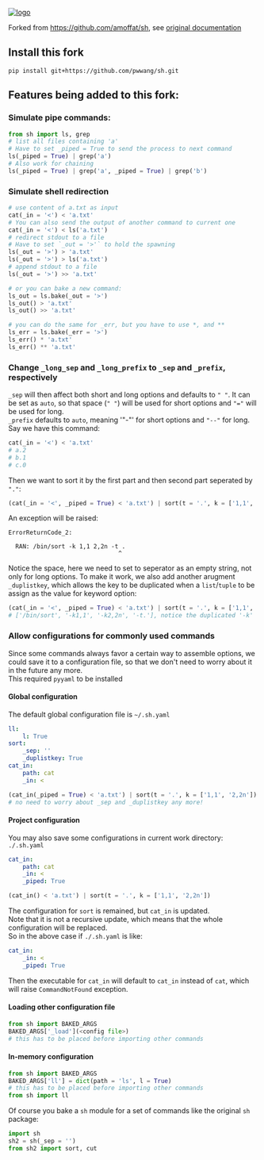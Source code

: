 

[![logo](https://raw.githubusercontent.com/amoffat/sh/master/logo-230.png)](https://github.com/pwwang/sh)


Forked from https://github.com/amoffat/sh, see [original documentation](https://amoffat.github.com/sh)

## Install this fork
```
pip install git+https://github.com/pwwang/sh.git
```

## Features being added to this fork:
### Simulate pipe commands:
```python
from sh import ls, grep
# list all files containing 'a'
# Have to set _piped = True to send the process to next command
ls(_piped = True) | grep('a')
# Also work for chaining
ls(_piped = True) | grep('a', _piped = True) | grep('b')
```

### Simulate shell redirection
```python
# use content of a.txt as input
cat(_in = '<') < 'a.txt'
# You can also send the output of another command to current one
cat(_in = '<') < ls('a.txt')
# redirect stdout to a file
# Have to set `_out = '>'` to hold the spawning
ls(_out = '>') > 'a.txt'
ls(_out = '>') > ls('a.txt')
# append stdout to a file
ls(_out = '>') >> 'a.txt'

# or you can bake a new command:
ls_out = ls.bake(_out = '>')
ls_out() > 'a.txt'
ls_out() >> 'a.txt'

# you can do the same for _err, but you have to use *, and **
ls_err = ls.bake(_err = '>')
ls_err() * 'a.txt'
ls_err() ** 'a.txt'
```

### Change `_long_sep` and `_long_prefix` to `_sep` and `_prefix`, respectively 
`_sep` will then affect both short and long options and defaults to `" "`. It can be set as `auto`, so that space (`" "`) will be used for short options and `"="` will be used for long.  
`_prefix` defaults to `auto`, meaning '"-"' for short options and `"--"` for long.  
Say we have this command:
```python
cat(_in = '<') < 'a.txt'
# a.2
# b.1
# c.0
```
Then we want to sort it by the first part and then second part seperated by `"."`:
```python
(cat(_in = '<', _piped = True) < 'a.txt') | sort(t = '.', k = ['1,1', '2,2n'])
```
An exception will be raised:
```
ErrorReturnCode_2: 

  RAN: /bin/sort -k 1,1 2,2n -t .
                               ^
```
Notice the space, here we need to set to seperator as an empty string, not only for long options. To make it work, we also add another arugment `_duplistkey`, which allows the key to be duplicated when a `list`/`tuple` to be assign as the value for keyword option:
```python
(cat(_in = '<', _piped = True) < 'a.txt') | sort(t = '.', k = ['1,1', '2,2n'], _sep = '', _duplistkey = True)
# ['/bin/sort', '-k1,1', '-k2,2n', '-t.'], notice the duplicated '-k'
```

### Allow configurations for commonly used commands
Since some commands always favor a certain way to assemble options, we could save it to a configuration file, so that we don't need to worry about it in the future any more.  
This required `pyyaml` to be installed

#### Global configuration
The default global configuration file is `~/.sh.yaml`
```yaml
ll:
    l: True
sort:
    _sep: ''
    _duplistkey: True
cat_in:
    path: cat
    _in: <
```
```python
(cat_in(_piped = True) < 'a.txt') | sort(t = '.', k = ['1,1', '2,2n'])
# no need to worry about _sep and _duplistkey any more!
```

#### Project configuration
You may also save some configurations in current work directory: `./.sh.yaml`
```yaml
cat_in:
    path: cat
    _in: <
    _piped: True
```
```python
(cat_in() < 'a.txt') | sort(t = '.', k = ['1,1', '2,2n'])
```
The configuration for `sort` is remained, but `cat_in` is updated.  
Note that it is not a recursive update, which means that the whole configuration will be replaced.  
So in the above case if `./.sh.yaml` is like:
```yaml
cat_in:
    _in: <
    _piped: True
```
Then the executable for `cat_in` will default to `cat_in` instead of `cat`, which will raise `CommandNotFound` exception.

#### Loading other configuration file
```python
from sh import BAKED_ARGS
BAKED_ARGS['_load'](<config file>)
# this has to be placed before importing other commands
```

#### In-memory configuration
```python
from sh import BAKED_ARGS
BAKED_ARGS['ll'] = dict(path = 'ls', l = True)
# this has to be placed before importing other commands
from sh import ll
```
Of course you bake a `sh` module for a set of commands like the original `sh` package:
```python
import sh
sh2 = sh(_sep = '')
from sh2 import sort, cut
```

